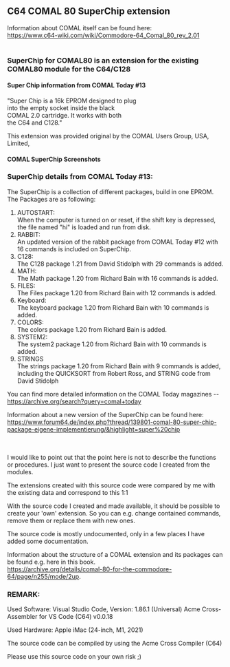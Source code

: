 ## C64 COMAL 80 SuperChip extension

Information about COMAL itself can be found here:<br />
https://www.c64-wiki.com/wiki/Commodore-64_Comal_80_rev_2.01<br />
<br />

### SuperChip for COMAL80 is an extension for the existing COMAL80 module for the C64/C128

#### Super Chip information from COMAL Today #13

"Super Chip is a 16k EPROM designed to plug<br />
into the empty socket inside the black<br />
COMAL 2.0 cartridge. It works with both<br />
the C64 and C128."

This extension was provided original by the COMAL Users Group, USA, Limited,

#### COMAL SuperChip Screenshots<br />


### SuperChip details from COMAL Today #13:

The SuperChip is a collection of different packages, build in one EPROM.
The Packages are as following:

   1. AUTOSTART:<br />
      When the computer is turned on or reset, if the shift key is depressed, the file named "hi" is loaded and run from disk.
   2. RABBIT:<br />
      An updated version of the rabbit package from COMAL Today #12 with 16 commands is included on SuperChip.
   3. C128:<br />
      The C128 package 1.21 from David Stidolph with 29 commands is added.
   4. MATH:<br />
      The Math package 1.20 from Richard Bain with 16 commands is added.
   5. FILES:<br />
      The Files package 1.20 from Richard Bain with 12 commands is added.
   6. Keyboard:<br />
      The keyboard package 1.20 from Richard Bain with 10 commands is added.
   7. COLORS:<br />
      The colors package 1.20 from Richard Bain is added.
   8. SYSTEM2:<br />
      The system2 package 1.20 from Richard Bain with 10 commands is added.
   9. STRINGS<br />
      The strings package 1.20 from Richard Bain with 9 commands is added, including the QUICKSORT from Robert Ross, and STRING code from David Stidolph<br />

You can find more detailed information on the COMAL Today magazines -- https://archive.org/search?query=comal+today<br />

Information about a new version of the SuperChip can be found here:<br />
https://www.forum64.de/index.php?thread/139801-comal-80-super-chip-package-eigene-implementierung/&highlight=super%20chip<br />
<br />
<br />

I would like to point out that the point here is not to describe the functions or procedures.
I just want to present the source code I created from the modules.

The extensions created with this source code were compared by me with the existing data and correspond to this 1:1

With the source code I created and made available, it should be possible to create your 'own' extension.
So you can e.g. change contained commands, remove them or replace them with new ones.

The source code is mostly undocumented, only in a few places I have added some documentation.

Information about the structure of a COMAL extension and its packages can be found e.g. here in this book.<br />
https://archive.org/details/comal-80-for-the-commodore-64/page/n255/mode/2up.


### REMARK:

Used Software:
Visual Studio Code, Version: 1.86.1 (Universal)
Acme Cross-Assembler for VS Code (C64) v0.0.18

Used Hardware:
Apple iMac (24-inch, M1, 2021)

The source code can be compiled by using the Acme Cross Compiler (C64)

Please use this source code on your own risk ;)
